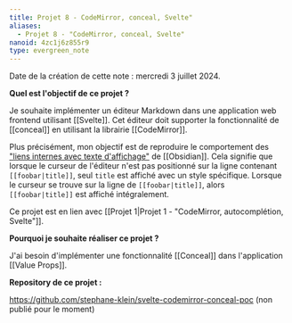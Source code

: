 ```yaml
---
title: Projet 8 - CodeMirror, conceal, Svelte"
aliases:
  - Projet 8 - "CodeMirror, conceal, Svelte"
nanoid: 4zc1j6z855r9
type: evergreen_note
---
```

Date de la création de cette note : mercredi 3 juillet 2024.

**Quel est l'objectif de ce projet ?**

Je souhaite implémenter un éditeur Markdown dans une application web frontend utilisant [[Svelte]]. Cet éditeur doit supporter la fonctionnalité de [[conceal]] en utilisant la librairie [[CodeMirror]].

Plus précisément, mon objectif est de reproduire le comportement des ["liens internes avec texte d'affichage"](https://help.obsidian.md/Linking+notes+and+files/Internal+links#Change+the+link+display+text) de [[Obsidian]]. Cela signifie que lorsque le curseur de l'éditeur n'est pas positionné sur la ligne contenant `[[foobar|title]]`, seul `title` est affiché avec un style spécifique. Lorsque le curseur se trouve sur la ligne de `[[foobar|title]]`, alors `[[foobar|title]]` est affiché intégralement.

Ce projet est en lien avec [[Projet 1|Projet 1 - "CodeMirror, autocomplétion, Svelte"]].

**Pourquoi je souhaite réaliser ce projet ?**

J'ai besoin d'implémenter une fonctionnalité [[Conceal]] dans l'application [[Value Props]].

**Repository de ce projet :**

https://github.com/stephane-klein/svelte-codemirror-conceal-poc (non publié pour le moment)

